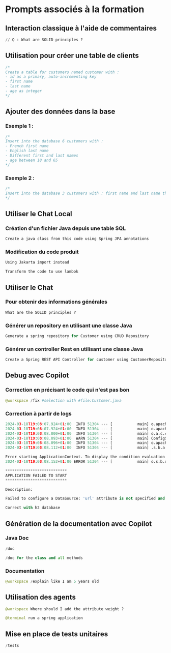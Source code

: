 # Prompts associés à la formation

## Interaction classique à l'aide de commentaires

```SQL
// Q : What are SOLID principles ?
```

## Utilisation pour créer une table de clients

```SQL
/*
Create a table for customers named customer with : 
- id as a primary, auto-incrementing key
- first name
- last name 
- age as integer
*/
```

## Ajouter des données dans la base

### Exemple 1 :

```SQL
/*
Insert into the database 6 customers with :
- French first name 
- English last name
- Different first and last names
- age between 18 and 65
*/
```

### Exemple 2 :

```SQL
/*
Insert into the database 3 customers with : first name and last name that matches the last 3 presidents of the USA and their age when they were elected
*/
```

## Utiliser le Chat Local

### Création d'un fichier Java depuis une table SQL

```md
Create a java class from this code using Spring JPA annotations
```

### Modification du code produit

```md
Using Jakarta import instead
```

```md
Transform the code to use lambok
```

## Utiliser le Chat

### Pour obtenir des informations générales

```Python
What are the SOLID principles ?
```

### Générer un repository en utilisant une classe Java

```Python
Generate a spring repository for Customer using CRUD Repository
```

### Générer un controller Rest en utilisant une classe Java

```Python
Create a Spring REST API Controller for customer using CustomerRepository
```

## Debug avec Copilot

### Correction en précisant le code qui n'est pas bon

```Python
@workspace /fix #selection with #file:Customer.java
```

### Correction à partir de logs

```Python
2024-03-18T19:08:07.924+01:00  INFO 51304 --- [           main] o.apache.catalina.core.StandardService   : Starting service [Tomcat]
2024-03-18T19:08:07.924+01:00  INFO 51304 --- [           main] o.apache.catalina.core.StandardEngine    : Starting Servlet engine: [Apache Tomcat/10.1.19]
2024-03-18T19:08:08.000+01:00  INFO 51304 --- [           main] o.a.c.c.C.[Tomcat].[localhost].[/]       : Initializing Spring embedded WebApplicationContext 2024-03-18T19:08:08.019+01:00  INFO 51304 --- [           main] w.s.c.ServletWebServerApplicationContext : Root WebApplicationContext: initialization completed in 1489 ms
2024-03-18T19:08:08.093+01:00  WARN 51304 --- [           main] ConfigServletWebServerApplicationContext : Exception encountered during context initialization - cancelling refresh attempt: org.springframework.beans.factory.UnsatisfiedDependencyException: Error creating bean with name 'dataSourceScriptDatabaseInitializer' defined in class path resource [org/springframework/boot/autoconfigure/sql/init/DataSourceInitializationConfiguration.class]: Unsatisfied dependency expressed through method 'dataSourceScriptDatabaseInitializer' parameter 0: Error creating bean with name 'dataSource' defined in class path resource [org/springframework/boot/autoconfigure/jdbc/DataSourceConfiguration$Hikari.class]: Failed to instantiate [com.zaxxer.hikari.HikariDataSource]: Factory method 'dataSource' threw exception with message: Failed to determine a suitable driver class
2024-03-18T19:08:08.096+01:00  INFO 51304 --- [           main] o.apache.catalina.core.StandardService   : Stopping service [Tomcat]
2024-03-18T19:08:08.112+01:00  INFO 51304 --- [           main] .s.b.a.l.ConditionEvaluationReportLogger :

Error starting ApplicationContext. To display the condition evaluation report re-run your application with 'debug' enabled.
2024-03-18T19:08:08.152+01:00 ERROR 51304 --- [           main] o.s.b.d.LoggingFailureAnalysisReporter   :

***************************
APPLICATION FAILED TO START
***************************

Description:

Failed to configure a DataSource: 'url' attribute is not specified and no embedded datasource could be configured.
```

```Python
Correct with h2 database
```

## Génération de la documentation avec Copilot

### Java Doc

```Python
/doc
```

```Python
/doc for the class and all methods
```

### Documentation

```Python
@workspace /explain like I am 5 years old
```

## Utilisation des agents

```Python
@workspace Where should I add the attribute weight ?
```

```Python
@terminal run a spring application
```

## Mise en place de tests unitaires

```Python
/tests
```